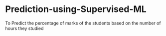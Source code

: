 # Prediction-using-Supervised-ML
To Predict the percentage of marks of the students based on the number of hours they studied
